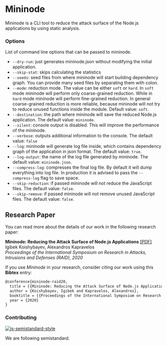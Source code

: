 # Mininode
Mininode is a CLI tool to reduce the attack surface of the Node.js applications by using static analysis.



### Options
List of command line options that can be passed to mininode.

- `--dry-run`: just generates mininode.json without modifying the initial application.
- `--skip-stat`: skips calculating the statistics
- `--seeds`: seed files from where mininode will start building dependency graph. You can provide many seed files by separating them with colon.
- `--mode`: reduction mode. The value can be either `soft` or `hard`. In `soft` mode mininode will perform only coarse-grained reduction. While in `hard` mode mininode will perform fine-grained reduction. In general coarse-grained reduction is more reliable, because mininode will not try to reduce unused functions inside the module. Default value: `soft`.
- `--destination`: the path where mininode will save the reduced Node.js application. The default value: `mininode`.
- `--silent`: console output is disabled. This will improve the performance of the mininode.
- `--verbose`: outputs additional information to the console. The default value: `false`
- `--log`: mininode will generate log file inside, which contains dependency graph of the application in json format. The default value: `true`.
- `--log-output`: the name of the log file generated by mininode. The default value: `mininode.json`.
- `--compress-log`: compresses the final log file. By default it will dump everything into log file. In production it is advised to pass the `--compress-log` flag to save space.
- `--skip-reduction`: if passed mininode will not reduce the JavaScript files. The default value: `false`.
- `--skip-remove`: if passed mininode will not remove unused JavaScript files. The default value: `false`.

## Research Paper

You can read more about the details of our work in the following research paper:

**Mininode: Reducing the Attack Surface of Node.js Applications** [[PDF]](https://kapravelos.com/publications/mininode-raid20.pdf)  
Igibek Koishybayev, Alexandros Kapravelos  
*Proceedings of the International Symposium on Research in Attacks, Intrusions and Defenses (RAID), 2020*

If you use *Mininode* in your research, consider citing our work using this **Bibtex** entry:
``` tex
@conference{mininode-raid20,
  title = {{Mininode: Reducing the Attack Surface of Node.js Applications}},
  author = {Koishybayev, Igibek and Kapravelos, Alexandros},
  booktitle = {{Proceedings of the International Symposium on Research in Attacks, Intrusions and Defenses (RAID)}},
  year = {2020}
}

```

### Contributing
[![js-semistandard-style](https://cdn.rawgit.com/flet/semistandard/master/badge.svg)](https://github.com/Flet/semistandard)

We are following semistandard.

